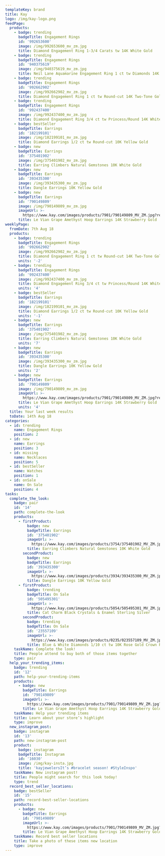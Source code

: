 ```yaml
---
templateKey: brand
title: Kay
logo: /img/kay-logo.png
feedPage:
  products:
    - badge: trending
      badgeTitle: Engagement Rings
      id: '992653600'
      image: /img/992653600_mv_zm.jpg
      title: Diamond Engagement Ring 1-3/4 Carats tw 14K White Gold
    - badge: trending
      badgeTitle: Engagement Rings
      id: '940375619'
      image: /img/940375619_mv_zm.jpg
      title: Neil Lane Aquamarine Engagement Ring 1 ct tw Diamonds 14K Gold
    - badge: trending
      badgeTitle: Engagement Rings
      id: '992662902'
      image: /img/992662902_mv_zm.jpg
      title: Diamond Engagement Ring 1 ct tw Round-cut 14K Two-Tone Gold
    - badge: trending
      badgeTitle: Engagement Rings
      id: '992437400'
      image: /img/992437400_mv_zm.jpg
      title: Diamond Engagement Ring 3/4 ct tw Princess/Round 14K White Gold
    - badge: bestSeller
      badgeTitle: Earrings
      id: '182199101'
      image: /img/182199101_mv_zm.jpg
      title: Diamond Earrings 1/2 ct tw Round-cut 10K Yellow Gold
    - badge: new
      badgeTitle: Earrings
      id: '375401902'
      image: /img/375401902_mv_zm.jpg
      title: Earring Climbers Natural Gemstones 10K White Gold
    - badge: new
      badgeTitle: Earrings
      id: '393435300'
      image: /img/393435300_mv_zm.jpg
      title: Dangle Earrings 10K Yellow Gold
    - badge: new
      badgeTitle: Earrings
      id: '790149809'
      image: /img/790149809_mv_zm.jpg
      imageUrl: >-
        https://www.kay.com/images/products/7901/790149809_MV_ZM.jpg?resize=500:500
      title: Le Vian Grape Amethyst Hoop Earrings 14K Strawberry Gold
weeklyPage:
  fromDate: 7th Aug 18
  products:
    - badge: trending
      badgeTitle: Engagement Rings
      id: '992662902'
      image: /img/992662902_mv_zm.jpg
      title: Diamond Engagement Ring 1 ct tw Round-cut 14K Two-Tone Gold
      units: '-2'
    - badge: trending
      badgeTitle: Engagement Rings
      id: '992437400'
      image: /img/992437400_mv_zm.jpg
      title: Diamond Engagement Ring 3/4 ct tw Princess/Round 14K White Gold
      units: '4'
    - badge: bestSeller
      badgeTitle: Earrings
      id: '182199101'
      image: /img/182199101_mv_zm.jpg
      title: Diamond Earrings 1/2 ct tw Round-cut 10K Yellow Gold
      units: '-1'
    - badge: new
      badgeTitle: Earrings
      id: '375401902'
      image: /img/375401902_mv_zm.jpg
      title: Earring Climbers Natural Gemstones 10K White Gold
      units: '7'
    - badge: new
      badgeTitle: Earrings
      id: '393435300'
      image: /img/393435300_mv_zm.jpg
      title: Dangle Earrings 10K Yellow Gold
      units: '2'
    - badge: new
      badgeTitle: Earrings
      id: '790149809'
      image: /img/790149809_mv_zm.jpg
      imageUrl: >-
        https://www.kay.com/images/products/7901/790149809_MV_ZM.jpg?resize=500:500
      title: Le Vian Grape Amethyst Hoop Earrings 14K Strawberry Gold
      units: '4'
  title: Your last week results
  toDate: 14th Aug 18
categories:
  - id: trending
    name: Engagement Rings
    position: 2
  - id: new
    name: Earrings
    position: 3
  - id: missing
    name: Necklaces
    position: 5
  - id: bestSeller
    name: Watches
    position: 1
  - id: onSale
    name: On Sale
    position: 4
tasks:
  complete_the_look:
    badge: pair
    id: '14'
    path: complete-the-look
    products:
      - firstProduct:
          badge: new
          badgeTitle: Earrings
          id: '375401902'
          imageUrl: >-
            https://www.kay.com/images/products/3754/375401902_MV_ZM.jpg?resize=500:500
          title: Earring Climbers Natural Gemstones 10K White Gold
        secondProduct:
          badge: new
          badgeTitle: Earrings
          id: '393435300'
          imageUrl: >-
            https://www.kay.com/images/products/3934/393435300_MV_ZM.jpg?resize=500:500
          title: Dangle Earrings 10K Yellow Gold
      - firstProduct:
          badge: trending
          badgeTitle: On Sale
          id: '505495301'
          imageUrl: >-
            https://www.kay.com/images/products/5054/505495301_MV_ZM.jpg?resize=500:500
          title: Cat Charm Black Crystals & Enamel Sterling Silver
        secondProduct:
          badge: trending
          badgeTitle: On Sale
          id: '23557109'
          imageUrl: >-
            https://www.kay.com/images/products/0235/023557109_MV_ZM.jpg?resize=500:500
          title: Blue & White Diamonds 1/10 ct tw 10K Rose Gold Crown Ring
    taskName: Complete the look!
    title: People attend to buy both of those items together
    type: pair
  help_your_trending_items:
    badge: trending
    id: '12'
    path: help-your-trending-items
    products:
      - badge: new
        badgeTitle: Earrings
        id: '790149809'
        imageUrl: >-
          https://www.kay.com/images/products/7901/790149809_MV_ZM.jpg?resize=500:500
        title: Le Vian Grape Amethyst Hoop Earrings 14K Strawberry Gold
    taskName: Help your trending items
    title: Learn about your store’s highlight
    type: improve
  new_instagram_post:
    badge: instagram
    id: '13'
    path: new-instagram-post
    product:
      badge: instagram
      badgeTitle: Instagram
      id: '16030'
      image: /img/kay-insta.jpg
      title: 'kayjewelersIt’s #bracelet season! #StyleInspo'
    taskName: New instagram post!
    title: People might search for this look today!
    type: trend
  record_best_seller_locations:
    badge: bestSeller
    id: '15'
    path: record-best-seller-locations
    products:
      - badge: new
        badgeTitle: Earrings
        id: '790149809'
        imageUrl: >-
          https://www.kay.com/images/products/7901/790149809_MV_ZM.jpg?resize=500:500
        title: Le Vian Grape Amethyst Hoop Earrings 14K Strawberry Gold
    taskName: Record best seller locations
    title: Take a photo of these items new location
    type: improve
---
```


